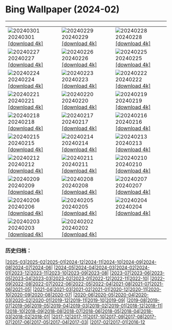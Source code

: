 # Bing Wallpaper (2024-02)
**************

<table><tr><td><img class="wallpaper" src="https://www.bing.com/th?id=OHR.HolyVaranasi_EN-IN2569299872_1920x1080.jpg" alt="20240301"> 20240301 <a class="wallpaper_link" href="https://www.bing.com/th?id=OHR.HolyVaranasi_EN-IN2569299872_UHD.jpg">[download 4k]</a></td><td><img class="wallpaper" src="https://www.bing.com/th?id=OHR.LeapingSquirrel_EN-IN2638979538_1920x1080.jpg" alt="20240229"> 20240229 <a class="wallpaper_link" href="https://www.bing.com/th?id=OHR.LeapingSquirrel_EN-IN2638979538_UHD.jpg">[download 4k]</a></td><td><img class="wallpaper" src="https://www.bing.com/th?id=OHR.BamburghCastleUK_EN-IN2760491461_1920x1080.jpg" alt="20240228"> 20240228 <a class="wallpaper_link" href="https://www.bing.com/th?id=OHR.BamburghCastleUK_EN-IN2760491461_UHD.jpg">[download 4k]</a></td></tr><tr><td><img class="wallpaper" src="https://www.bing.com/th?id=OHR.PolarBearCubs_EN-IN7268694911_1920x1080.jpg" alt="20240227"> 20240227 <a class="wallpaper_link" href="https://www.bing.com/th?id=OHR.PolarBearCubs_EN-IN7268694911_UHD.jpg">[download 4k]</a></td><td><img class="wallpaper" src="https://www.bing.com/th?id=OHR.TigerMom_EN-IN2824299934_1920x1080.jpg" alt="20240226"> 20240226 <a class="wallpaper_link" href="https://www.bing.com/th?id=OHR.TigerMom_EN-IN2824299934_UHD.jpg">[download 4k]</a></td><td><img class="wallpaper" src="https://www.bing.com/th?id=OHR.MtPrevostDuncan_EN-IN1992031596_1920x1080.jpg" alt="20240225"> 20240225 <a class="wallpaper_link" href="https://www.bing.com/th?id=OHR.MtPrevostDuncan_EN-IN1992031596_UHD.jpg">[download 4k]</a></td></tr><tr><td><img class="wallpaper" src="https://www.bing.com/th?id=OHR.AlmondBloom_EN-IN2943431834_1920x1080.jpg" alt="20240224"> 20240224 <a class="wallpaper_link" href="https://www.bing.com/th?id=OHR.AlmondBloom_EN-IN2943431834_UHD.jpg">[download 4k]</a></td><td><img class="wallpaper" src="https://www.bing.com/th?id=OHR.HaghartsinMonastery_EN-IN0847461521_1920x1080.jpg" alt="20240223"> 20240223 <a class="wallpaper_link" href="https://www.bing.com/th?id=OHR.HaghartsinMonastery_EN-IN0847461521_UHD.jpg">[download 4k]</a></td><td><img class="wallpaper" src="https://www.bing.com/th?id=OHR.BrightonBoxes_EN-IN0857435294_1920x1080.jpg" alt="20240222"> 20240222 <a class="wallpaper_link" href="https://www.bing.com/th?id=OHR.BrightonBoxes_EN-IN0857435294_UHD.jpg">[download 4k]</a></td></tr><tr><td><img class="wallpaper" src="https://www.bing.com/th?id=OHR.YosemiteFirefall_EN-IN2081522574_1920x1080.jpg" alt="20240221"> 20240221 <a class="wallpaper_link" href="https://www.bing.com/th?id=OHR.YosemiteFirefall_EN-IN2081522574_UHD.jpg">[download 4k]</a></td><td><img class="wallpaper" src="https://www.bing.com/th?id=OHR.PeakDistrictNP_EN-IN1834158436_1920x1080.jpg" alt="20240220"> 20240220 <a class="wallpaper_link" href="https://www.bing.com/th?id=OHR.PeakDistrictNP_EN-IN1834158436_UHD.jpg">[download 4k]</a></td><td><img class="wallpaper" src="https://www.bing.com/th?id=OHR.CarnavalTenerife_EN-IN9126594062_1920x1080.jpg" alt="20240219"> 20240219 <a class="wallpaper_link" href="https://www.bing.com/th?id=OHR.CarnavalTenerife_EN-IN9126594062_UHD.jpg">[download 4k]</a></td></tr><tr><td><img class="wallpaper" src="https://www.bing.com/th?id=OHR.DominicaWhales_EN-IN1231273818_1920x1080.jpg" alt="20240218"> 20240218 <a class="wallpaper_link" href="https://www.bing.com/th?id=OHR.DominicaWhales_EN-IN1231273818_UHD.jpg">[download 4k]</a></td><td><img class="wallpaper" src="https://www.bing.com/th?id=OHR.KailasTempleEllora_EN-IN9221534487_1920x1080.jpg" alt="20240217"> 20240217 <a class="wallpaper_link" href="https://www.bing.com/th?id=OHR.KailasTempleEllora_EN-IN9221534487_UHD.jpg">[download 4k]</a></td><td><img class="wallpaper" src="https://www.bing.com/th?id=OHR.BackyardBird_EN-IN0575498831_1920x1080.jpg" alt="20240216"> 20240216 <a class="wallpaper_link" href="https://www.bing.com/th?id=OHR.BackyardBird_EN-IN0575498831_UHD.jpg">[download 4k]</a></td></tr><tr><td><img class="wallpaper" src="https://www.bing.com/th?id=OHR.HippopotamusDay_EN-IN0488110772_1920x1080.jpg" alt="20240215"> 20240215 <a class="wallpaper_link" href="https://www.bing.com/th?id=OHR.HippopotamusDay_EN-IN0488110772_UHD.jpg">[download 4k]</a></td><td><img class="wallpaper" src="https://www.bing.com/th?id=OHR.VasantPanchamiIN_EN-IN0210941348_1920x1080.jpg" alt="20240214"> 20240214 <a class="wallpaper_link" href="https://www.bing.com/th?id=OHR.VasantPanchamiIN_EN-IN0210941348_UHD.jpg">[download 4k]</a></td><td><img class="wallpaper" src="https://www.bing.com/th?id=OHR.MarignyBeads_EN-IN9891323909_1920x1080.jpg" alt="20240213"> 20240213 <a class="wallpaper_link" href="https://www.bing.com/th?id=OHR.MarignyBeads_EN-IN9891323909_UHD.jpg">[download 4k]</a></td></tr><tr><td><img class="wallpaper" src="https://www.bing.com/th?id=OHR.GiantTortoise_EN-IN9689128271_1920x1080.jpg" alt="20240212"> 20240212 <a class="wallpaper_link" href="https://www.bing.com/th?id=OHR.GiantTortoise_EN-IN9689128271_UHD.jpg">[download 4k]</a></td><td><img class="wallpaper" src="https://www.bing.com/th?id=OHR.FolegandrosGreece_EN-IN9382800968_1920x1080.jpg" alt="20240211"> 20240211 <a class="wallpaper_link" href="https://www.bing.com/th?id=OHR.FolegandrosGreece_EN-IN9382800968_UHD.jpg">[download 4k]</a></td><td><img class="wallpaper" src="https://www.bing.com/th?id=OHR.ChinaDragon_EN-IN9122034629_1920x1080.jpg" alt="20240210"> 20240210 <a class="wallpaper_link" href="https://www.bing.com/th?id=OHR.ChinaDragon_EN-IN9122034629_UHD.jpg">[download 4k]</a></td></tr><tr><td><img class="wallpaper" src="https://www.bing.com/th?id=OHR.PegadungRocks_EN-IN8508139337_1920x1080.jpg" alt="20240209"> 20240209 <a class="wallpaper_link" href="https://www.bing.com/th?id=OHR.PegadungRocks_EN-IN8508139337_UHD.jpg">[download 4k]</a></td><td><img class="wallpaper" src="https://www.bing.com/th?id=OHR.MtHoodOregon_EN-IN0378754040_1920x1080.jpg" alt="20240208"> 20240208 <a class="wallpaper_link" href="https://www.bing.com/th?id=OHR.MtHoodOregon_EN-IN0378754040_UHD.jpg">[download 4k]</a></td><td><img class="wallpaper" src="https://www.bing.com/th?id=OHR.StJamesPool_EN-IN9666211879_1920x1080.jpg" alt="20240207"> 20240207 <a class="wallpaper_link" href="https://www.bing.com/th?id=OHR.StJamesPool_EN-IN9666211879_UHD.jpg">[download 4k]</a></td></tr><tr><td><img class="wallpaper" src="https://www.bing.com/th?id=OHR.LakeTahoeRock_EN-IN9092668370_1920x1080.jpg" alt="20240206"> 20240206 <a class="wallpaper_link" href="https://www.bing.com/th?id=OHR.LakeTahoeRock_EN-IN9092668370_UHD.jpg">[download 4k]</a></td><td><img class="wallpaper" src="https://www.bing.com/th?id=OHR.WesternMonarchs_EN-IN8519228057_1920x1080.jpg" alt="20240205"> 20240205 <a class="wallpaper_link" href="https://www.bing.com/th?id=OHR.WesternMonarchs_EN-IN8519228057_UHD.jpg">[download 4k]</a></td><td><img class="wallpaper" src="https://www.bing.com/th?id=OHR.DevetashkaCave_EN-IN5940085595_1920x1080.jpg" alt="20240204"> 20240204 <a class="wallpaper_link" href="https://www.bing.com/th?id=OHR.DevetashkaCave_EN-IN5940085595_UHD.jpg">[download 4k]</a></td></tr><tr><td><img class="wallpaper" src="https://www.bing.com/th?id=OHR.VeniceCarnival_EN-IN3995000071_1920x1080.jpg" alt="20240203"> 20240203 <a class="wallpaper_link" href="https://www.bing.com/th?id=OHR.VeniceCarnival_EN-IN3995000071_UHD.jpg">[download 4k]</a></td><td><img class="wallpaper" src="https://www.bing.com/th?id=OHR.AlpineMarmot_EN-IN2558708163_1920x1080.jpg" alt="20240202"> 20240202 <a class="wallpaper_link" href="https://www.bing.com/th?id=OHR.AlpineMarmot_EN-IN2558708163_UHD.jpg">[download 4k]</a></td><td></td></tr></table>

### 历史归档：

|[2025-03](/../2025-03/2025-03.md)|[2025-02](/../2025-02/2025-02.md)|[2025-01](/../2025-01/2025-01.md)|[2024-12](/../2024-12/2024-12.md)|[2024-11](/../2024-11/2024-11.md)|[2024-10](/../2024-10/2024-10.md)|[2024-09](/../2024-09/2024-09.md)|[2024-08](/../2024-08/2024-08.md)|[2024-07](/../2024-07/2024-07.md)|[2024-06](/../2024-06/2024-06.md)|
|[2024-05](/../2024-05/2024-05.md)|[2024-04](/../2024-04/2024-04.md)|[2024-03](/../2024-03/2024-03.md)|[2024-02](/2024-02.md)|[2024-01](/../2024-01/2024-01.md)|[2023-12](/../2023-12/2023-12.md)|[2023-11](/../2023-11/2023-11.md)|[2023-10](/../2023-10/2023-10.md)|[2023-09](/../2023-09/2023-09.md)|[2023-08](/../2023-08/2023-08.md)|
|[2023-07](/../2023-07/2023-07.md)|[2023-06](/../2023-06/2023-06.md)|[2023-05](/../2023-05/2023-05.md)|[2023-04](/../2023-04/2023-04.md)|[2023-03](/../2023-03/2023-03.md)|[2023-02](/../2023-02/2023-02.md)|[2023-01](/../2023-01/2023-01.md)|[2022-12](/../2022-12/2022-12.md)|[2022-11](/../2022-11/2022-11.md)|[2022-10](/../2022-10/2022-10.md)|
|[2022-09](/../2022-09/2022-09.md)|[2022-08](/../2022-08/2022-08.md)|[2022-07](/../2022-07/2022-07.md)|[2022-06](/../2022-06/2022-06.md)|[2022-05](/../2022-05/2022-05.md)|[2022-04](/../2022-04/2022-04.md)|[2021-08](/../2021-08/2021-08.md)|[2021-07](/../2021-07/2021-07.md)|[2021-06](/../2021-06/2021-06.md)|[2021-05](/../2021-05/2021-05.md)|
|[2021-04](/../2021-04/2021-04.md)|[2021-03](/../2021-03/2021-03.md)|[2021-02](/../2021-02/2021-02.md)|[2021-01](/../2021-01/2021-01.md)|[2020-12](/../2020-12/2020-12.md)|[2020-11](/../2020-11/2020-11.md)|[2020-10](/../2020-10/2020-10.md)|[2020-09](/../2020-09/2020-09.md)|[2020-08](/../2020-08/2020-08.md)|[2020-07](/../2020-07/2020-07.md)|
|[2020-06](/../2020-06/2020-06.md)|[2020-05](/../2020-05/2020-05.md)|[2020-04](/../2020-04/2020-04.md)|[2020-03](/../2020-03/2020-03.md)|[2020-02](/../2020-02/2020-02.md)|[2020-01](/../2020-01/2020-01.md)|[2019-12](/../2019-12/2019-12.md)|[2019-11](/../2019-11/2019-11.md)|[2019-10](/../2019-10/2019-10.md)|[2019-09](/../2019-09/2019-09.md)|
|[2019-08](/../2019-08/2019-08.md)|[2019-07](/../2019-07/2019-07.md)|[2019-06](/../2019-06/2019-06.md)|[2019-05](/../2019-05/2019-05.md)|[2019-04](/../2019-04/2019-04.md)|[2019-03](/../2019-03/2019-03.md)|[2019-02](/../2019-02/2019-02.md)|[2019-01](/../2019-01/2019-01.md)|[2018-12](/../2018-12/2018-12.md)|[2018-11](/../2018-11/2018-11.md)|
|[2018-10](/../2018-10/2018-10.md)|[2018-09](/../2018-09/2018-09.md)|[2018-08](/../2018-08/2018-08.md)|[2018-07](/../2018-07/2018-07.md)|[2018-06](/../2018-06/2018-06.md)|[2018-05](/../2018-05/2018-05.md)|[2018-04](/../2018-04/2018-04.md)|[2018-03](/../2018-03/2018-03.md)|[2018-02](/../2018-02/2018-02.md)|[2018-01](/../2018-01/2018-01.md)|
|[2017-12](/../2017-12/2017-12.md)|[2017-11](/../2017-11/2017-11.md)|[2017-10](/../2017-10/2017-10.md)|[2017-09](/../2017-09/2017-09.md)|[2017-08](/../2017-08/2017-08.md)|[2017-07](/../2017-07/2017-07.md)|[2017-06](/../2017-06/2017-06.md)|[2017-05](/../2017-05/2017-05.md)|[2017-04](/../2017-04/2017-04.md)|[2017-03](/../2017-03/2017-03.md)|
|[2017-02](/../2017-02/2017-02.md)|[2017-01](/../2017-01/2017-01.md)|[2016-12](/../2016-12/2016-12.md)